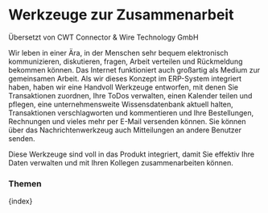 # Werkzeuge zur Zusammenarbeit

<span class="text-muted contributed-by">Übersetzt von CWT Connector & Wire Technology GmbH</span> 

Wir leben in einer Ära, in der Menschen sehr bequem elektronisch kommunizieren, diskutieren, fragen, Arbeit verteilen und Rückmeldung bekommen können. Das Internet funktioniert auch großartig als Medium zur gemeinsamen Arbeit. Als wir dieses Konzept im ERP-System integriert haben, haben wir eine Handvoll Werkzeuge entworfen, mit denen Sie Transaktionen zuordnen, Ihre ToDos verwalten, einen Kalender teilen und pflegen, eine unternehmensweite Wissensdatenbank aktuell halten, Transaktionen verschlagworten und kommentieren und Ihre Bestellungen, Rechnungen und vieles mehr per E-Mail versenden können. Sie können über das Nachrichtenwerkzeug auch Mitteilungen an andere Benutzer senden.

Diese Werkzeuge sind voll in das Produkt integriert, damit Sie effektiv Ihre Daten verwalten und mit Ihren Kollegen zusammenarbeiten können.

### Themen

{index}
